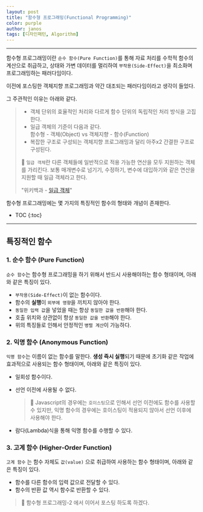 ```yaml
---
layout: post
title: "함수형 프로그래밍(Functional Programming)"
color: purple
author: janos
tags: [디자인패턴, Algorithm]
---
```


---

함수형 프로그래밍이란 `순수 함수(Pure Function)`를 통해 자료 처리를 수학적 함수의 계산으로 취급하고, 상태와 가변 데이터를 멀리하여 `부작용(Side-Effect)`을 최소화며 프로그래밍하는 패러다임이다.

이전에 포스팅한 객체지향 프로그래밍과 약간 대조되는 패러다임이라고 생각이 들었다.

그 주관적인 이유는 아래와 같다.

> - 객체 단위의 효율적인 처리와 다르게 함수 단위의 독립적인 처리 방식을 고집한다.  
> - 일급 객체의 기준이 다음과 같다.  
>  함수형 - 객체(Object) vs 객체지향 - 함수(Function)
> - 복잡한 구조로 구성되는 객체지향 프로그래밍과 달리 아주x2 간결한 구조로 구성된다.
> 
> 📌 `일급 객체`란 다른 객체들에 일반적으로 적용 가능한 연산을 모두 지원하는 객체를 가리킨다. 보통 매개변수로 넘기기, 수정하기, 변수에 대입하기와 같은 연산을 지원할 때 일급 객체라고 한다.
> 
> "위키백과 - [일급 객체](https://ko.wikipedia.org/wiki/%EC%9D%BC%EA%B8%89_%EA%B0%9D%EC%B2%B4)"

함수형 프로그래밍에는 몇 가지의 특징적인 함수의 형태와 개념이 존재한다.

- TOC
{:toc}

---

## 특징적인 함수

### 1. 순수 함수 (Pure Function)

`순수 함수`는 함수형 프로그래밍을 하기 위해서 반드시 사용해야하는 함수 형태이며, 아래와 같은 특징이 있다.

- `부작용(Side-Effect)`이 없는 함수이다.
- 함수의 **실행**이 `외부에 영향`을 끼치지 않아야 한다.
- `동일한 입력 값`을 넣었을 때는 항상 `동일한 값을 반환`해야 한다.
- 호출 위치와 상관없이 항상 `동일한 값을 반환`해야 한다.
- 위의 특징들로 인해서 안정적인 `병렬 계산`이 가능하다.

### 2. 익명 함수 (Anonymous Function)

`익명 함수`는 이름이 없는 함수를 말한다. **생성 즉시 실행**되기 때문에 초기화 같은 작업에 효과적으로 사용되는 함수 형태이며, 아래와 같은 특징이 있다.

- 일회성 함수이다.
- 선언 이전에 사용될 수 없다.

    > 📌 Javascript의 경우에는 `호이스팅`으로 인해서 선언 이전에도 함수를 사용할 수 있지만, 익명 함수의 경우에는 호이스팅이 적용되지 않아서 선언 이후에 사용해야 한다.

- 람다(Lambda)식을 통해 익명 함수를 수행할 수 있다.

### 3. 고계 함수 (Higher-Order Function)

`고계 함수` 는 함수 자체도 `값(value)` 으로 취급하여 사용하는 함수 형태이며, 아래와 같은 특징이 있다.

- 함수를 다른 함수의 입력 값으로 전달할 수 있다.
- 함수의 반환 값 역시 함수로 반환할 수 있다.

> 📌 함수형 프로그래밍-2 에서 이어서 포스팅 하도록 하겠다.